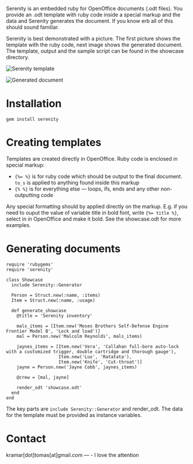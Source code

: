 Serenity is an embedded ruby for OpenOffice documents (.odt files). You provide an .odt template with ruby code inside a special markup and the data and Serenity generates the document. If you know erb all of this should sound familiar.

Serenity is best demonstrated with a picture. The first picture shows the template with the ruby code, next image shows the generated document. The template, output and the sample script can be found in the showcase directory.

![Serenity template](http://github.com/kremso/serenity/tree/master/showcase/imgs/serenity_template?raw=true)

![Generated document](http://github.com/kremso/serenity/tree/master/showcase/imgs/serenity_output?raw=true)

Installation
============

    gem install serenity

Creating templates
===================

Templates are created directly in OpenOffice. Ruby code is enclosed in special markup:
 * `{%= %}` is for ruby code which should be output to the final document. `to_s` is applied to anything found inside this markup
 * `{% %}` is for everything else &mdash; loops, ifs, ends and any other non-outputting code

Any special formatting should by applied directly on the markup. E.g. if you need to ouput the value of variable title in bold font, write `{%= title %}`, select in in OpenOffice and make it bold. See the showcase.odt for more examples.

Generating documents
====================

    require 'rubygems'
    require 'serenity'

    class Showcase
      include Serenity::Generator

      Person = Struct.new(:name, :items)
      Item = Struct.new(:name, :usage)

      def generate_showcase
        @title = 'Serenity inventory'

        mals_items = [Item.new('Moses Brothers Self-Defense Engine Frontier Model B', 'Lock and load')]
        mal = Person.new('Malcolm Reynolds', mals_items)

        jaynes_items = [Item.new('Vera', 'Callahan full-bore auto-lock with a customized trigger, double cartridge and thorough gauge'),
                        Item.new('Lux', 'Ratatata'),
                        Item.new('Knife', 'Cut-throat')]
        jayne = Person.new('Jayne Cobb', jaynes_items)

        @crew = [mal, jayne]

        render_odt 'showcase.odt'
      end
    end

The key parts are `include Serenity::Generator` and render_odt. The data for the template must be provided as instance variables.

Contact
=======

kramar[dot]tomas[at]gmail.com &mdash; - I love the attention

